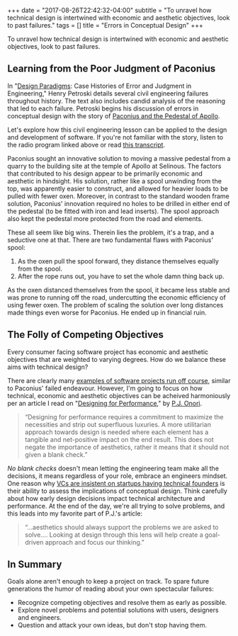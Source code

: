 +++
date = "2017-08-26T22:42:32-04:00"
subtitle = "To unravel how technical design is intertwined with economic and aesthetic objectives, look to past failures."
tags = []
title = "Errors in Conceptual Design"
+++

<p class="lede">
To unravel how technical design is intertwined with economic and aesthetic
objectives, look to past failures.
</p>

<h2>Learning from the Poor Judgment of Paconius</h2>

In "<a href="https://www.goodreads.com/book/show/16247.Design_Paradigms">Design
Paradigms</a>: Case Histories of Error and Judgment in Engineering," Henry
Petroski details several civil engineering failures throughout history. The text
also includes candid analysis of the reasoning that led to each failure.
Petroski begins his discussion of errors in conceptual design with the story of
[Paconius and the Pedestal of
Apollo](http://www.kuhf.org/programaudio/engines/eng1101_64k.m3u). 

Let's explore how this civil engineering lesson can be applied to the design and
development of software. If you're not familiar with the story, listen to the
radio program linked above or read [this
transcript](http://www.uh.edu/engines/epi1101.htm).

Paconius sought an innovative solution to moving a massive pedestal from a
quarry to the building site at the temple of Apollo at Selinous. The factors
that contributed to his design appear to be primarily economic and aesthetic in
hindsight. His solution, rather like a spool unwinding from the top, was
apparently easier to construct, and allowed for heavier loads to be pulled with
fewer oxen. Moreover, in contrast to the standard wooden frame solution,
Paconius' innovation required no holes to be drilled in either end of the
pedestal (to be fitted with iron and lead inserts). The spool approach also kept
the pedestal more protected from the road and elements.

These all seem like big wins. Therein lies the problem, it's a trap, and a
seductive one at that. There are two fundamental flaws with Paconius' spool:

<ol class="tabular-figures">
  <li>
    As the oxen pull the spool forward, they distance themselves equally from the
   spool.
  </li>
  <li>
    After the rope runs out, you have to set the whole damn thing back up.
  </li>
</ol>

As the oxen distanced themselves from the spool, it became less stable and was
prone to running off the road, undercutting the economic efficiency of using
fewer oxen. The problem of scaling the solution over long distances made things
even worse for Paconius. He ended up in financial ruin.

<h2>The Folly of Competing Objectives</h2>

Every consumer facing software project has economic and aesthetic objectives
that are weighted to varying degrees. How do we balance these aims with
technical design?

There are clearly many [examples of software projects run off
course](http://en.wikipedia.org/wiki/Anti-pattern), similar to Paconius' failed
endeavour. However, I'm going to focus on how technical, economic and aesthetic
objectives can be acheived harmoniously per an article I read on "[Designing for
Performance](http://webdesign.tutsplus.com/articles/user-experience-articles/designing-for-performance/),"
by [P.J. Onori](https://twitter.com/somerandomdude).

<blockquote
cite="http://webdesign.tutsplus.com/articles/user-experience-articles/designing-for-performance/">
&ldquo;Designing for performance requires a commitment to maximize the
necessities and strip out superfluous luxuries. A more utilitarian approach
towards design is needed where each element has a tangible and net-positive
impact on the end result. This does not negate the importance of aesthetics,
rather it means that it should not given a blank check.&rdquo; </blockquote>

*No blank checks* doesn't mean letting the engineering team make all the
decisions, it means regardless of your role, embrace an engineers mindset. One
reason why [VCs are insistent on startups having technical
founders](http://allthingsd.com/20130305/seven-more-questions-for-andreessen-horowitz-enterprise-dude-peter-levine/?mod=tweet)
is their ability to assess the implications of conceptual design. Think
carefully about how early design decisions impact technical architecture and
performance. At the end of the day, we're all trying to solve problems, and this
leads into my favorite part of P.J.'s article:

<blockquote
cite="http://webdesign.tutsplus.com/articles/user-experience-articles/designing-for-performance/">
&ldquo;…aesthetics should always support the problems we are asked to solve….
Looking at design through this lens will help create a goal-driven approach and
focus our thinking.&rdquo; </blockquote>

<h2>In Summary</h2>

Goals alone aren't enough to keep a project on track. To spare future
generations the humor of reading about your own spectacular failures:

- Recognize competing objectives and resolve them as early as possible.
- Explore novel problems and potential solutions with users, designers and
  engineers.
- Question and attack your own ideas, but don't stop having them.
